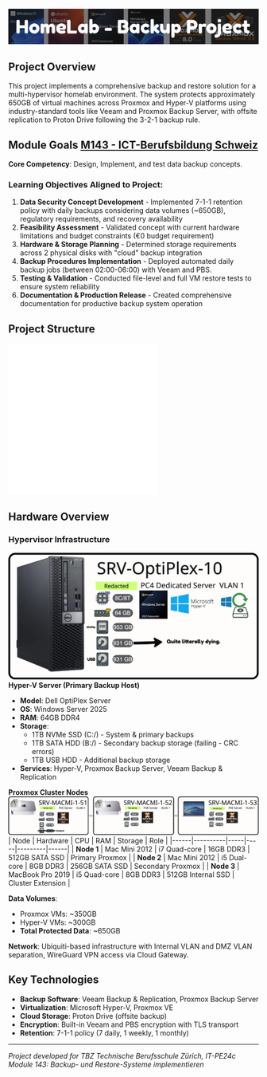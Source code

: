 ![Project Title](image-2.png)

## Project Overview

This project implements a comprehensive backup and restore solution for a multi-hypervisor homelab environment. The system protects approximately 650GB of virtual machines across Proxmox and Hyper-V platforms using industry-standard tools like Veeam and Proxmox Backup Server, with offsite replication to Proton Drive following the 3-2-1 backup rule.

## Module Goals [M143 - ICT-Berufsbildung Schweiz](https://www.modulbaukasten.ch/module/143/3/de-DE?title=Backup--und-Restore-Systeme-implementieren)

**Core Competency**: Design, Implement, and test data backup concepts.

### Learning Objectives Aligned to Project:

1. **Data Security Concept Development** - Implemented 7-1-1 retention policy with daily backups considering data volumes (~650GB), regulatory requirements, and recovery availability
2. **Feasibility Assessment** - Validated concept with current hardware limitations and budget constraints (€0 budget requirement)
3. **Hardware & Storage Planning** - Determined storage requirements across 2 physical disks with "cloud" backup integration
4. **Backup Procedures Implementation** - Deployed automated daily backup jobs (between 02:00-06:00) with Veeam and PBS.
5. **Testing & Validation** - Conducted file-level and full VM restore tests to ensure system reliability
6. **Documentation & Production Release** - Created comprehensive documentation for productive backup system operation

## Project Structure

![README file](README.md)
![Backup Concept](/docs/backup-strategy.md)

## Hardware Overview

### Hypervisor Infrastructure
![srv-optiplex](image-4.png)
**Hyper-V Server (Primary Backup Host)**
- **Model**: Dell OptiPlex Server
- **OS**: Windows Server 2025
- **RAM**: 64GB DDR4
- **Storage**: 
  - 1TB NVMe SSD (C:/) - System & primary backups
  - 1TB SATA HDD (B:/) - Secondary backup storage (failing - CRC errors)
  - 1TB USB HDD - Additional backup storage
- **Services**: Hyper-V, Proxmox Backup Server, Veeam Backup & Replication

**Proxmox Cluster Nodes**
![maccluster](image-5.png)
| Node | Hardware | CPU | RAM | Storage | Role |
|------|----------|-----|-----|---------|------|
| **Node 1** | Mac Mini 2012 | i7 Quad-core | 16GB DDR3 | 512GB SATA SSD | Primary Proxmox |
| **Node 2** | Mac Mini 2012 | i5 Dual-core | 8GB DDR3 | 256GB SATA SSD | Secondary Proxmox |
| **Node 3** | MacBook Pro 2019 | i5 Quad-core | 8GB DDR3 | 512GB Internal SSD | Cluster Extension |

**Data Volumes**:
- Proxmox VMs: ~350GB
- Hyper-V VMs: ~300GB
- **Total Protected Data**: ~650GB

**Network**: Ubiquiti-based infrastructure with Internal VLAN and DMZ VLAN separation, WireGuard VPN access via Cloud Gateway.

## Key Technologies

- **Backup Software**: Veeam Backup & Replication, Proxmox Backup Server
- **Virtualization**: Microsoft Hyper-V, Proxmox VE
- **Cloud Storage**: Proton Drive (offsite backup)
- **Encryption**: Built-in Veeam and PBS encryption with TLS transport
- **Retention**: 7-1-1 policy (7 daily, 1 weekly, 1 monthly)

---

*Project developed for TBZ Technische Berufsschule Zürich, IT-PE24c*  
*Module 143: Backup- und Restore-Systeme implementieren*
